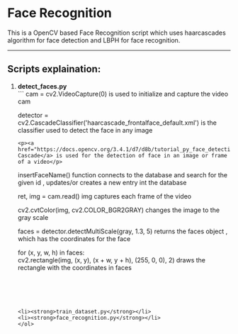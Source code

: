 <h1>Face Recognition </h1>
<p>This is a OpenCV based Face Recognition script which uses haarcascades algorithm for face detection and LBPH for face recognition.</p>
<hr>
<h2>Scripts explaination:</h2>
<ol>
<li>
  <strong>detect_faces.py</strong>
  <br>
  ```
 cam = cv2.VideoCapture(0) is used to initialize and capture the video cam
  
 detector = cv2.CascadeClassifier('haarcascade_frontalface_default.xml') is the classifier used to detect the face in any image
 
    <p><a href="https://docs.opencv.org/3.4.1/d7/d8b/tutorial_py_face_detection.html">Haar Cascade</a> is used for the detection of face in an image or frame of a video</p>
    
 insertFaceName() function connects to the database and search for the given id , updates/or creates a new entry int the database
 
 ret, img = cam.read()   img captures each frame of the video 
 
 cv2.cvtColor(img, cv2.COLOR_BGR2GRAY) changes the image to the gray scale 
 
 faces = detector.detectMultiScale(gray, 1.3, 5) returns the faces object , which has the coordinates for the face
 
 for (x, y, w, h) in faces:<br>
          cv2.rectangle(img, (x, y), (x + w, y + h), (255, 0, 0), 2)
    draws the rectangle with the coordinates in faces

  </li>

```





<li><strong>train_dataset.py</strong></li>
<li><strong>face_recognition.py</strong></li>
</ol>
